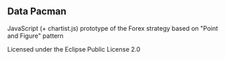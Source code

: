 ## Data Pacman

JavaScript (+ chartist.js)  prototype of the Forex strategy based on "Point and Figure" pattern

Licensed under the Eclipse Public License 2.0
